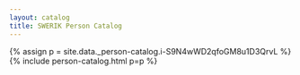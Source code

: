 ```yaml
---
layout: catalog
title: SWERIK Person Catalog
---
```

{% assign p = site.data._person-catalog.i-S9N4wWD2qfoGM8u1D3QrvL %}
{% include person-catalog.html p=p %}

